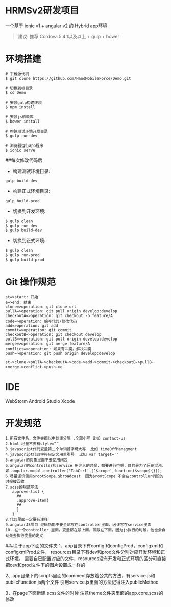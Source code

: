 # HRMSv2研发项目

一个基于 ionic v1 + angular v2 的 Hybrid app环境

>建议: 推荐 Cordova 5.4.1以及以上 + gulp + bower

# 环境搭建

```
# 下载源代码
$ git clone https://github.com/HandMobileForce/Demo.git

# 切换到根目录
$ cd Demo

# 安装gulp构建环境
$ npm install

# 安装js依赖库
$ bower install

# 构建测试环境开发目录
$ gulp run-dev

# 浏览器运行app程序
$ ionic serve
```

##每次修改代码后
* 构建测试环境目录:
```bash
gulp build-dev
```
* 构建正式环境目录:
```bash
gulp build-prod
```

* 切换到开发环境:
```bash
$ gulp clean
$ gulp run-dev
$ gulp build-dev
```

* 切换到正式环境:
```bash
$ gulp clean
$ gulp run-prod
$ gulp build-prod
```

# Git 操作规范
```
st=>start: 开始
e=>end: 结束
clone=>operation: git clone url
pullA=>operation: git pull origin develop:develop
checkoutA=>operation: git checkout -b feature/A
code=>operation: 编写代码/修改代码
add=>operation: git add
commit=>operation: git commit
checkoutB=>operation: git checkout develop
pullB=>operation: git pull origin develop:develop
merge=>operation: git merge feature/A
conflict=>operation: 如果有冲突，解决冲突
push=>operation: git push origin develop:develop

st->clone->pullA->checkoutA->code->add->commit->checkoutB->pullB->merge->conflict->push->e
```

# IDE
WebStorm
Android Studio
Xcode


# 开发规范
```
1.所有文件名，文件夹都以中划线分隔 ,全部小写 比如 contact-us
2.html 尽量不要有style=“”
3.javascript代码变量第二个单词首字母大写  比如 timeOffManagment
4.javascript代码字符串定义用单引号  比如 var target=''
5.angular的对象里面不要使用闭包
6.angular的controller和service 用注入的时候，都要进行申明，目的是为了压缩混淆，如 angular.modal.controller('TabCtrl’,[‘$scope’,function($scope){}]);
6.尽量谨慎使用$rootScope.$broadcast  因为$rootScope 不会在controller销毁的时候被回收
7.scss的规范写法
   approve-list {
     ##
     .approve-item{
     ##
     }
   }
8.代码里面一定要有注释
9.angularJS项目 逻辑功能不要全部写在controller里面，因该写在service里面
10. 在一个controller 里面，变量都在最上面，函数在下面，因为js执行的时候，他也会自动先去执行变量的定义
```


###关于app下面的文件夹
1、app目录下有config 和configProd，configxml和configxmlProd文件，
   resources目录下有dev和prod文件分别对应开发环境和正式环境。
   需要自已配置对应的文件，resources没有开发和正式环境的区分可直接把cev和prod文件下的图片设置成一样的

2、app目录下的scripts里面的comment存放着公共的方法，有service.js和publicFunction.js两个文件
   引用service.js里面的方法记得注入publicMethod
   
3、在page下面新建.scss文件的时候    注意theme文件夹里面的app.core.scss的修改

